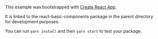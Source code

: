 This example was bootstrapped with [Create React App](https://github.com/facebook/create-react-app).

It is linked to the react-basic-components package in the parent directory for development purposes.

You can run `yarn install` and then `yarn start` to test your package.
